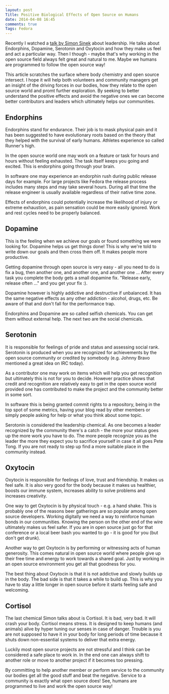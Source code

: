```yaml
---
layout: post
Title: Positive Biological Effects of Open Source on Humans
date: 2014-04-08 16:45
comments: true
Tags: Fedora
---
```


Recently I watched a [talk by Simon Sinek](http://www.youtube.com/watch?v=ReRcHdeUG9Y)
about leadership. He talks about Endorphins, Dopamine, Serotonin and Oxytocin
and how they make us feel and act a particular way. Then I though - maybe that's why working
in the open source field always felt great and natural to me. Maybe we humans
are programmed to follow the open source way!

This article scratches the surface where body chemistry and open source intersect.
I hope it will help both volunteers and community managers get an insight of the
driving forces in our bodies, how they relate to the open source world and promt
further exploration. By seeking to better understand the positive effects and avoid
the negative ones we can become better contributors and leaders which ultimately 
helps our communities.


Endorphins
----------

Endorphins stand for endurance. Their job is to mask physical pain and it has been
suggested to have evolutionary roots based on the theory that they helped with the
survival of early humans. Athletes experience so called Runner's high.

In the open source world one may work on a feature or task for hours and hours
without feeling exhausted. The task itself keeps you going and excited.
This is endorphins going through your brain.

In software one may experience an endorphin rush during public release days for example. For large
projects like Fedora the release process includes many steps and may take several hours.
During all that time the release engineer is usually available regardless of their native
time zone.

Effects of endorphins could potentially increase the likelihood of injury or extreme exhaustion,
as pain sensation could be more easily ignored. Work and rest cycles need to be properly balanced.


Dopamine
--------

This is the feeling when we achieve our goals or found something we were looking for.
Dopamine helps us get things done! This is why we're told to write down our goals and then
cross them off. It makes people more productive.

Getting dopamine through open source is very easy - all you need to do is fix a bug,
then another one, and another one, and another one ... After every task you complete the body
gets a small dopamine fix. "Release early, release often ..." and you get your fix :). 

Dopamine however is highly addictive and destructive if unbalanced. It has the same negative
effects as any other addiction - alcohol, drugs, etc. Be aware of that and don't fall for the
performance trap.


Endorphins and Dopamine are so called selfish chemicals. You can get them without external help.
The next two are the social chemicals.


Serotonin
---------

It is responsible for feelings of pride and status and assessing social rank.
Serotonin is produced when you are recognized for achievements by the open source community
or credited by somebody (e.g. Johnny Bravo mentioned a great idea on IRC today).

As a contributor one may work on items which will help you get recognition but ultimately this
is not for you to decide. However practice shows that credit and recognition are relatively easy
to get in the open source world provided one has contributed to make the project and the
community better in some sort.

In software this is being granted commit rights to a repository, being in the top spot of
some metrics, having your blog read by other members or simply people asking for help or 
what you think about some topic.

Serotonin is considered the leadership chemical. As one becomes a leader recognized by the
community there's a catch - the more your status goes up the more work you have to
do. The more people recognize you as the leader the more they expect you to sacrifice yourself
in case it all goes Pete Tong. If you are not ready to step up find a more suitable place in
the community instead.


Oxytocin
--------

Oxytocin is responsible for feelings of love, trust and friendship. It makes us feel safe.
It is also very good for the body because it makes us healthier, boosts our
immune system, increases ability to solve problems and increases creativity.

One way to get Oxytocin is by physical touch - e.g. a hand shake. This is probably one of
the reasons beer gatherings are so popular among open source developers.
Working digitally we need a way to
reinforce human bonds in our communities. Knowing the person on the other end of the wire
ultimately makes us feel safer. If you are in open source just go for that conference or a
local beer bash you wanted to go - it is good for you (but don't get drunk).

Another way to get Oxytocin is by performing or witnessing acts of human generosity. 
This comes natural in open source world where people give up their free time and energy to work towards
a shared goal. Just by working in an open source environment you get all that goodness for you.

The best thing about Oxytocin is that it is not addictive and slowly builds up in the body. 
The bad side is that it takes a while to build up. This is why you have to stay a little longer
in open source before it starts feeling safe and welcoming.



Cortisol
--------

The last chemical Simon talks about is Cortisol. It is bad, very bad. It will crash your body.
Cortisol means stress. It is designed to keep humans (and animals) alive by hyper tuning
our senses in case of danger. Trouble is you are not supposed to have it in your body for
long periods of time because it shuts down non-essential systems to deliver that extra energy.

Luckily most open source projects are not stressful and I think can be considered a safe place
to work in. In the end one can always shift to another role or move to another project if it
becomes too pressing.




By committing
to help another member or perform service to the community our bodies get all the good
stuff and beat the negative. Service to a community is exactly what open source does!
See, humans are programmed to live and work the open source way! 
